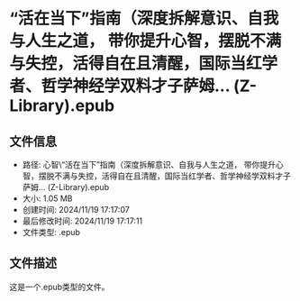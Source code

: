 ﻿# “活在当下”指南（深度拆解意识、自我与人生之道， 带你提升心智，摆脱不满与失控，活得自在且清醒，国际当红学者、哲学神经学双料才子萨姆... (Z-Library).epub

## 文件信息
- 路径: 心智\“活在当下”指南（深度拆解意识、自我与人生之道， 带你提升心智，摆脱不满与失控，活得自在且清醒，国际当红学者、哲学神经学双料才子萨姆... (Z-Library).epub
- 大小: 1.05 MB
- 创建时间: 2024/11/19 17:17:07
- 最后修改时间: 2024/11/19 17:17:11
- 文件类型: .epub

## 文件描述
这是一个.epub类型的文件。

